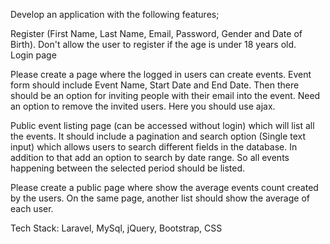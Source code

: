 Develop an application with the following features;

Register (First Name, Last Name, Email, Password, Gender and Date of Birth). Don't allow the user to register if the age is under 18 years old.  
Login page

Please create a page where the logged in users can create events. Event form should include Event Name, Start Date and End Date. Then there should be an option for inviting people with their email into the event. Need an option to remove the invited users. Here you should use ajax.

Public event listing page (can be accessed without login) which will list all the events. It should include a pagination and search option (Single text input) which allows users to search different fields in the database. In addition to that add an option to search by date range. So all events happening between the selected period should be listed. 

Please create a public page where show the average events count created by the users. On the same page, another list should show the average of each user.

Tech Stack: Laravel, MySql, jQuery, Bootstrap, CSS
